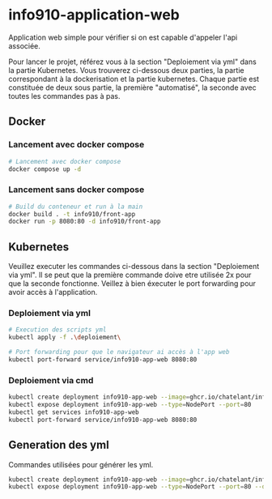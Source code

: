 # info910-application-web

Application web simple pour vérifier si on est capable d'appeler l'api associée.

Pour lancer le projet, référez vous à la section "Deploiement via yml" 
dans la partie Kubernetes. Vous trouverez ci-dessous deux parties, la partie 
correspondant à la dockerisation et la partie kubernetes. Chaque partie est 
constituée de deux sous partie, la première "automatisé", 
la seconde avec toutes les commandes pas à pas.

## Docker
### Lancement avec docker compose
```bash
# Lancement avec docker compose
docker compose up -d
```
### Lancement sans docker compose
```bash
# Build du conteneur et run à la main
docker build . -t info910/front-app
docker run -p 8080:80 -d info910/front-app
```
## Kubernetes

Veuillez executer les commandes ci-dessous dans la section "Deploiement via yml".
Il se peut que la première commande doive etre utilisée 2x pour que la seconde fonctionne.
Veillez à bien éxecuter le port forwarding pour avoir accès à l'application.

### Deploiement via yml
```bash
# Execution des scripts yml
kubectl apply -f .\deploiement\

# Port forwarding pour que le navigateur ai accès à l'app web
kubectl port-forward service/info910-app-web 8080:80
```

### Deploiement via cmd
```bash
kubectl create deployment info910-app-web --image=ghcr.io/chatelant/info910-front:main
kubectl expose deployment info910-app-web --type=NodePort --port=80
kubectl get services info910-app-web 
kubectl port-forward service/info910-app-web 8080:80
```

## Generation des yml
Commandes utilisées pour générer les yml.
```bash
kubectl create deployment info910-app-web --image=ghcr.io/chatelant/info910-front:main --dry-run=client -o yaml > .\deploiement\create.yml
kubectl expose deployment info910-app-web --type=NodePort --port=80 --dry-run=client -o yaml > .\deploiement\serve.yml
```
